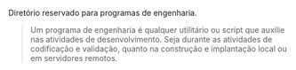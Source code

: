 Diretório reservado para programas de engenharia.

> Um programa de engenharia é qualquer utilitário ou script que auxilie nas atividades
> de desenvolvimento. Seja durante as atividades de codificação e validação, quanto na
> construção e implantação local ou em servidores remotos.
